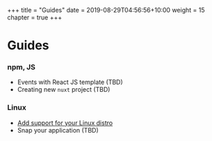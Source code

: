 +++
title = "Guides"
date = 2019-08-29T04:56:56+10:00
weight = 15
chapter = true
+++

# Guides

### npm, JS
* Events with React JS template (TBD)
* Creating new `nuxt` project (TBD)

### Linux
* [Add support for your Linux distro](./distro.md)
* Snap your application (TBD)
